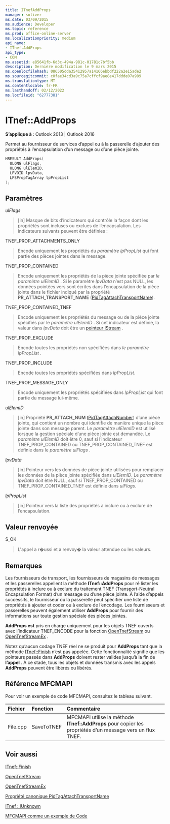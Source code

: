 ```yaml
---
title: ITnefAddProps
manager: soliver
ms.date: 03/09/2015
ms.audience: Developer
ms.topic: reference
ms.prod: office-online-server
ms.localizationpriority: medium
api_name:
- ITnef.AddProps
api_type:
- COM
ms.assetid: e85641fb-6d3c-494a-981c-01781c7bf5bb
description: Dernière modification le 9 mars 2015
ms.openlocfilehash: 086505dda35412957a14166ebbdf222a2e15ade2
ms.sourcegitcommit: c0fae34cd3a9c75a7cffcf9ae8e417ddde07a989
ms.translationtype: MT
ms.contentlocale: fr-FR
ms.lasthandoff: 02/12/2022
ms.locfileid: "62777381"
---
```

# <a name="itnefaddprops"></a>ITnef::AddProps

  
  
**S’applique à** : Outlook 2013 | Outlook 2016 
  
Permet au fournisseur de services d’appel ou à la passerelle d’ajouter des propriétés à l’encapsulation d’un message ou d’une pièce jointe. 
  
```cpp
HRESULT AddProps(
  ULONG ulFlags,
  ULONG ulElemID,
  LPVOID lpvData,
  LPSPropTagArray lpPropList
);
```

## <a name="parameters"></a>Paramètres

 _ulFlags_
  
> [in] Masque de bits d’indicateurs qui contrôle la façon dont les propriétés sont incluses ou exclues de l’encapsulation. Les indicateurs suivants peuvent être définies :
    
TNEF_PROP_ATTACHMENTS_ONLY 
  
> Encode uniquement les propriétés du _paramètre lpPropList_ qui font partie des pièces jointes dans le message. 
    
TNEF_PROP_CONTAINED 
  
> Encode uniquement les propriétés de la pièce jointe spécifiée par  _le paramètre ulElemID_ . Si le paramètre  _lpvData_ n’est pas NULL, les données pointées vers sont écrites dans l’encapsulation de la pièce jointe dans le fichier indiqué par la propriété **PR_ATTACH_TRANSPORT_NAME** ([PidTagAttachTransportName](pidtagattachtransportname-canonical-property.md)).
    
TNEF_PROP_CONTAINED_TNEF 
  
> Encode uniquement les propriétés du message ou de la pièce jointe spécifiés par le  _paramètre ulElemID_ . Si cet indicateur est définie, la valeur dans  _lpvData_ doit être un [pointeur IStream](https://docs.microsoft.com/windows/desktop/api/objidl/nn-objidl-istream) . 
    
TNEF_PROP_EXCLUDE 
  
> Encode toutes les propriétés non spécifiées dans _le paramètre lpPropList_ . 
    
TNEF_PROP_INCLUDE 
  
> Encode toutes les propriétés spécifiées dans  _lpPropList_. 
    
TNEF_PROP_MESSAGE_ONLY 
  
> Encode uniquement les propriétés spécifiées dans  _lpPropList_ qui font partie du message lui-même. 
    
 _ulElemID_
  
> [in] Propriété **PR_ATTACH_NUM (**[PidTagAttachNumber](pidtagattachnumber-canonical-property.md)) d’une pièce jointe, qui contient un nombre qui identifie de manière unique la pièce jointe dans son message parent. Le  _paramètre ulElemID_ est utilisé lorsque la gestion spéciale d’une pièce jointe est demandée. Le  _paramètre ulElemID_ doit être 0, sauf si l’indicateur TNEF_PROP_CONTAINED ou TNEF_PROP_CONTAINED_TNEF est définie dans le _paramètre ulFlags_ . 
    
 _lpvData_
  
> [in] Pointeur vers les données de pièce jointe utilisées pour remplacer les données de la pièce jointe spécifiée dans  _ulElemID_. Le  _paramètre lpvData_ doit être NULL, sauf si TNEF_PROP_CONTAINED ou TNEF_PROP_CONTAINED_TNEF est définie dans  _ulFlags_.
    
 _lpPropList_
  
> [in] Pointeur vers la liste des propriétés à inclure ou à exclure de l’encapsulation.
    
## <a name="return-value"></a>Valeur renvoyée

S_OK 
  
> L'appel a r�ussi et a renvoy� la valeur attendue ou les valeurs.
    
## <a name="remarks"></a>Remarques

Les fournisseurs de transport, les fournisseurs de magasins de messages et les passerelles appellent la méthode **ITnef::AddProps** pour ré lister les propriétés à inclure ou à exclure du traitement TNEF (Transport-Neutral Encapsulation Format) d’un message ou d’une pièce jointe. À l’aide d’appels successifs, le fournisseur ou la passerelle peut spécifier une liste de propriétés à ajouter et coder ou à exclure de l’encodage. Les fournisseurs et passerelles peuvent également utiliser **AddProps** pour fournir des informations sur toute gestion spéciale des pièces jointes. 
  
 **AddProps est** pris en charge uniquement pour les objets TNEF ouverts avec l’indicateur TNEF_ENCODE pour la fonction [OpenTnefStream](opentnefstream.md) ou [OpenTnefStreamEx](opentnefstreamex.md) . 
  
Notez qu’aucun codage TNEF réel ne se produit pour **AddProps** tant que la méthode [ITnef::Finish](itnef-finish.md) n’est pas appelée. Cette fonctionnalité signifie que les pointeurs passés dans **AddProps** doivent rester valides jusqu’à la fin de **l’appel** . À ce stade, tous les objets et données transmis avec les appels **AddProps** peuvent être libérés ou libérés. 
  
## <a name="mfcmapi-reference"></a>Référence MFCMAPI

Pour voir un exemple de code MFCMAPI, consultez le tableau suivant.
  
|**Fichier**|**Fonction**|**Commentaire**|
|:-----|:-----|:-----|
|File.cpp  <br/> |SaveToTNEF  <br/> |MFCMAPI utilise la méthode **ITnef::AddProps** pour copier les propriétés d’un message vers un flux TNEF. |
   
## <a name="see-also"></a>Voir aussi



[ITnef::Finish](itnef-finish.md)
  
[OpenTnefStream](opentnefstream.md)
  
[OpenTnefStreamEx](opentnefstreamex.md)
  
[Propriété canonique PidTagAttachTransportName](pidtagattachtransportname-canonical-property.md)
  
[ITnef : IUnknown](itnefiunknown.md)


[MFCMAPI comme un exemple de Code](mfcmapi-as-a-code-sample.md)

